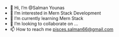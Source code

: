 - 👋 Hi, I’m @Salman Younas
- 👀 I’m interested in Mern Stack Development
- 🌱 I’m currently learning Mern Stack
- 💞️ I’m looking to collaborate on ...
- 📫 How to reach me pisces.salman66@gmail.com

<!---
syproo/syproo is a ✨ special ✨ repository because its `README.md` (this file) appears on your GitHub profile.
You can click the Preview link to take a look at your changes.
--->
